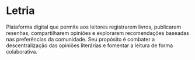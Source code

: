 # Letria
Plataforma digital que permite aos leitores registrarem livros, publicarem resenhas, compartilharem opiniões e explorarem recomendações baseadas nas preferências da comunidade. Seu propósito é combater a descentralização das opiniões literárias e fomentar a leitura de forma colaborativa.
